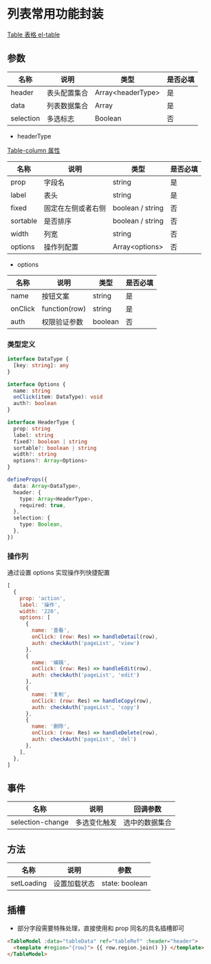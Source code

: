 # 列表常用功能封装

[Table 表格 el-table](https://element-plus.org/zh-CN/component/table.html)

## 参数

| 名称      | 说明         | 类型               | 是否必填 |
| --------- | ------------ | ------------------ | -------- |
| header    | 表头配置集合 | Array\<headerType> | 是       |
| data      | 列表数据集合 | Array              | 是       |
| selection | 多选标志     | Boolean            | 否       |

- headerType

[Table-column 属性](https://element-plus.org/zh-CN/component/table.html#table-column-%E5%B1%9E%E6%80%A7)

| 名称     | 说明               | 类型             | 是否必填 |
| -------- | ------------------ | ---------------- | -------- |
| prop     | 字段名             | string           | 是       |
| label    | 表头               | string           | 是       |
| fixed    | 固定在左侧或者右侧 | boolean / string | 否       |
| sortable | 是否排序           | boolean / string | 否       |
| width    | 列宽               | string           | 否       |
| options  | 操作列配置         | Array\<options>  | 否       |

- options

| 名称    | 说明          | 类型   | 是否必填 |
| ------- | ------------- | ------ | -------- |
| name    | 按钮文案      | string | 是       |
| onClick | function(row) | string | 是       |
| auth | 权限验证参数 | boolean | 否 |

### 类型定义

```ts
interface DataType {
  [key: string]: any
}

interface Options {
  name: string
  onClick(item: DataType): void
  auth?: boolean
}

interface HeaderType {
  prop: string
  label: string
  fixed?: boolean | string
  sortable?: boolean | string
  width?: string
  options?: Array<Options>
}

defineProps({
  data: Array<DataType>,
  header: {
    type: Array<HeaderType>,
    required: true,
  },
  selection: {
    type: Boolean,
  },
})
```

### 操作列

通过设置 options 实现操作列快捷配置

```js
[
  {
    prop: 'action',
    label: '操作',
    width: '220',
    options: [
      {
        name: '查看',
        onClick: (row: Res) => handleDetail(row),
        auth: checkAuth('pageList', 'view')
      },
      {
        name: '编辑',
        onClick: (row: Res) => handleEdit(row),
        auth: checkAuth('pageList', 'edit')
      },
      {
        name: '复制',
        onClick: (row: Res) => handleCopy(row),
        auth: checkAuth('pageList', 'copy')
      },
      {
        name: '删除',
        onClick: (row: Res) => handleDelete(row),
        auth: checkAuth('pageList', 'del')
      },
    ],
  },
]
```

## 事件

| 名称             | 说明         | 回调参数       |
| ---------------- | ------------ | -------------- |
| selection-change | 多选变化触发 | 选中的数据集合 |

## 方法

| 名称       | 说明         | 参数           |
| ---------- | ------------ | -------------- |
| setLoading | 设置加载状态 | state: boolean |

## 插槽

- 部分字段需要特殊处理，直接使用和 prop 同名的具名插槽即可

```html
<TableModel :data="tableData" ref="tableRef" :header="header">
  <template #region="{row}"> {{ row.region.join() }} </template>
</TableModel>
```
